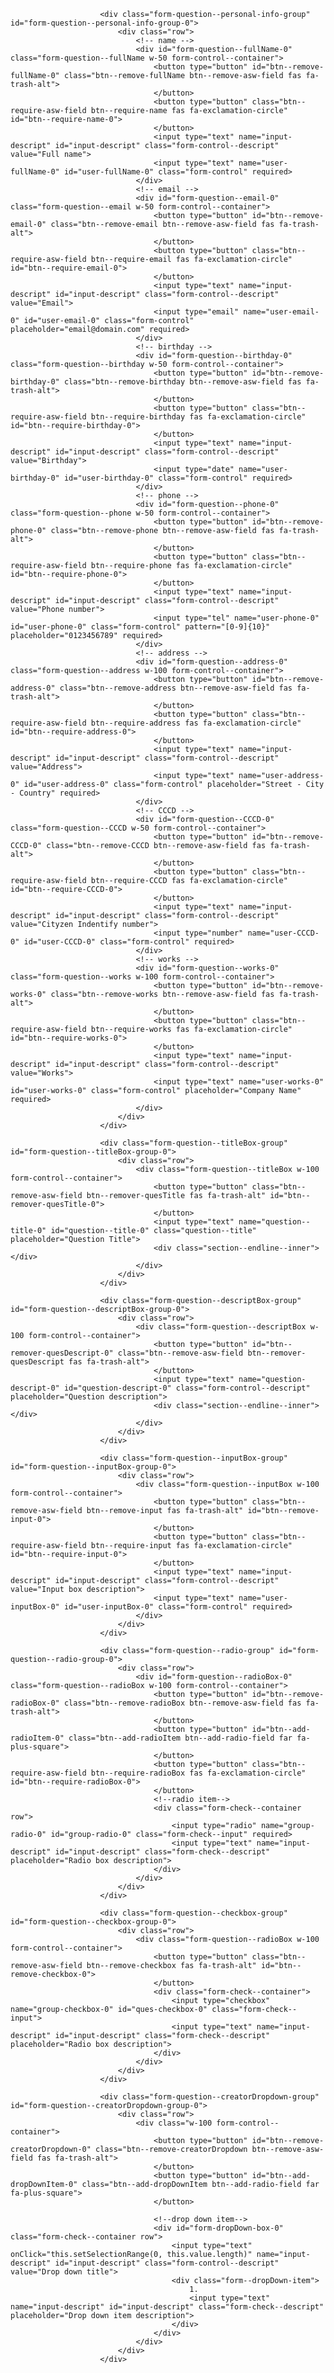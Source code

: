 <!-- Personal info group begin -->
                        <div class="form-question--personal-info-group" id="form-question--personal-info-group-0">
                            <div class="row">
                                <!-- name -->
                                <div id="form-question--fullName-0" class="form-question--fullName w-50 form-control--container">
                                    <button type="button" id="btn--remove-fullName-0" class="btn--remove-fullName btn--remove-asw-field fas fa-trash-alt">
                                    </button>
                                    <button type="button" class="btn--require-asw-field btn--require-name fas fa-exclamation-circle" id="btn--require-name-0">
                                    </button>
                                    <input type="text" name="input-descript" id="input-descript" class="form-control--descript" value="Full name">
                                    <input type="text" name="user-fullName-0" id="user-fullName-0" class="form-control" required>
                                </div>
                                <!-- email -->
                                <div id="form-question--email-0" class="form-question--email w-50 form-control--container">
                                    <button type="button" id="btn--remove-email-0" class="btn--remove-email btn--remove-asw-field fas fa-trash-alt">
                                    </button>
                                    <button type="button" class="btn--require-asw-field btn--require-email fas fa-exclamation-circle" id="btn--require-email-0">
                                    </button>
                                    <input type="text" name="input-descript" id="input-descript" class="form-control--descript" value="Email">
                                    <input type="email" name="user-email-0" id="user-email-0" class="form-control" placeholder="email@domain.com" required>
                                </div>
                                <!-- birthday -->
                                <div id="form-question--birthday-0" class="form-question--birthday w-50 form-control--container">
                                    <button type="button" id="btn--remove-birthday-0" class="btn--remove-birthday btn--remove-asw-field fas fa-trash-alt">
                                    </button>
                                    <button type="button" class="btn--require-asw-field btn--require-birthday fas fa-exclamation-circle" id="btn--require-birthday-0">
                                    </button>
                                    <input type="text" name="input-descript" id="input-descript" class="form-control--descript" value="Birthday">
                                    <input type="date" name="user-birthday-0" id="user-birthday-0" class="form-control" required>
                                </div>
                                <!-- phone -->
                                <div id="form-question--phone-0" class="form-question--phone w-50 form-control--container">
                                    <button type="button" id="btn--remove-phone-0" class="btn--remove-phone btn--remove-asw-field fas fa-trash-alt">
                                    </button>
                                    <button type="button" class="btn--require-asw-field btn--require-phone fas fa-exclamation-circle" id="btn--require-phone-0">
                                    </button>
                                    <input type="text" name="input-descript" id="input-descript" class="form-control--descript" value="Phone number">
                                    <input type="tel" name="user-phone-0" id="user-phone-0" class="form-control" pattern="[0-9]{10}" placeholder="0123456789" required>
                                </div>
                                <!-- address -->
                                <div id="form-question--address-0" class="form-question--address w-100 form-control--container">
                                    <button type="button" id="btn--remove-address-0" class="btn--remove-address btn--remove-asw-field fas fa-trash-alt">
                                    </button>
                                    <button type="button" class="btn--require-asw-field btn--require-address fas fa-exclamation-circle" id="btn--require-address-0">
                                    </button>
                                    <input type="text" name="input-descript" id="input-descript" class="form-control--descript" value="Address">
                                    <input type="text" name="user-address-0" id="user-address-0" class="form-control" placeholder="Street - City - Country" required>
                                </div>
                                <!-- CCCD -->
                                <div id="form-question--CCCD-0" class="form-question--CCCD w-50 form-control--container">
                                    <button type="button" id="btn--remove-CCCD-0" class="btn--remove-CCCD btn--remove-asw-field fas fa-trash-alt">
                                    </button>
                                    <button type="button" class="btn--require-asw-field btn--require-CCCD fas fa-exclamation-circle" id="btn--require-CCCD-0">
                                    </button>
                                    <input type="text" name="input-descript" id="input-descript" class="form-control--descript" value="Cityzen Indentify number">
                                    <input type="number" name="user-CCCD-0" id="user-CCCD-0" class="form-control" required>
                                </div>
                                <!-- works -->
                                <div id="form-question--works-0" class="form-question--works w-100 form-control--container">
                                    <button type="button" id="btn--remove-works-0" class="btn--remove-works btn--remove-asw-field fas fa-trash-alt">
                                    </button>
                                    <button type="button" class="btn--require-asw-field btn--require-works fas fa-exclamation-circle" id="btn--require-works-0">
                                    </button>
                                    <input type="text" name="input-descript" id="input-descript" class="form-control--descript" value="Works">
                                    <input type="text" name="user-works-0" id="user-works-0" class="form-control" placeholder="Company Name" required>
                                </div>
                            </div>
                        </div>
<!-- Personal info group end -->

<!-- Question title begin -->
                        <div class="form-question--titleBox-group" id="form-question--titleBox-group-0">
                            <div class="row">
                                <div class="form-question--titleBox w-100 form-control--container">
                                    <button type="button" class="btn--remove-asw-field btn--remover-quesTitle fas fa-trash-alt" id="btn--remover-quesTitle-0">
                                    </button>
                                    <input type="text" name="question--title-0" id="question--title-0" class="question--title" placeholder="Question Title">
                                    <div class="section--endline--inner"></div>
                                </div>
                            </div>
                        </div> 
<!-- Question title end -->

<!-- Question description begin -->
                        <div class="form-question--descriptBox-group" id="form-question--descriptBox-group-0">
                            <div class="row">
                                <div class="form-question--descriptBox w-100 form-control--container">
                                    <button type="button" id="btn--remover-quesDescript-0" class="btn--remove-asw-field btn--remover-quesDescript fas fa-trash-alt">
                                    </button>
                                    <input type="text" name="question-descript-0" id="question-descript-0" class="form-control--descript" placeholder="Question description">
                                    <div class="section--endline--inner"></div>
                                </div>
                            </div>
                        </div>
<!-- Question description end -->

<!-- Question input begin -->
                        <div class="form-question--inputBox-group" id="form-question--inputBox-group-0">
                            <div class="row">
                                <div class="form-question--inputBox w-100 form-control--container">
                                    <button type="button" class="btn--remove-asw-field btn--remove-input fas fa-trash-alt" id="btn--remove-input-0">
                                    </button>
                                    <button type="button" class="btn--require-asw-field btn--require-input fas fa-exclamation-circle" id="btn--require-input-0">
                                    </button>
                                    <input type="text" name="input-descript" id="input-descript" class="form-control--descript" value="Input box description">
                                    <input type="text" name="user-inputBox-0" id="user-inputBox-0" class="form-control" required>                                    
                                </div>
                            </div>
                        </div>
<!-- Question input end -->

<!-- Question radio begin -->
                        <div class="form-question--radio-group" id="form-question--radio-group-0">
                            <div class="row">
                                <div id="form-question--radioBox-0" class="form-question--radioBox w-100 form-control--container">
                                    <button type="button" id="btn--remove-radioBox-0" class="btn--remove-radioBox btn--remove-asw-field fas fa-trash-alt">
                                    </button>
                                    <button type="button" id="btn--add-radioItem-0" class="btn--add-radioItem btn--add-radio-field far fa-plus-square">
                                    </button>
                                    <button type="button" class="btn--require-asw-field btn--require-radioBox fas fa-exclamation-circle" id="btn--require-radioBox-0">
                                    </button>
                                    <!--radio item-->
                                    <div class="form-check--container row">
                                        <input type="radio" name="group-radio-0" id="group-radio-0" class="form-check--input" required>                                       
                                        <input type="text" name="input-descript" id="input-descript" class="form-check--descript" placeholder="Radio box description">
                                    </div>
                                </div>
                            </div>
                        </div>
<!-- Question radio end -->

<!-- Question checkbox begin -->
                        <div class="form-question--checkbox-group" id="form-question--checkbox-group-0">
                            <div class="row">
                                <div class="form-question--radioBox w-100 form-control--container">
                                    <button type="button" class="btn--remove-asw-field btn--remove-checkbox fas fa-trash-alt" id="btn--remove-checkbox-0">
                                    </button>
                                    <div class="form-check--container">
                                        <input type="checkbox" name="group-checkbox-0" id="ques-checkbox-0" class="form-check--input">                                       
                                        <input type="text" name="input-descript" id="input-descript" class="form-check--descript" placeholder="Radio box description">
                                    </div> 
                                </div>
                            </div>
                        </div>
<!-- Question checkbox end -->


<!-- Question dropDown for Creator begin -->
                        <div class="form-question--creatorDropdown-group" id="form-question--creatorDropdown-group-0">
                            <div class="row">
                                <div class="w-100 form-control--container">
                                    <button type="button" id="btn--remove-creatorDropdown-0" class="btn--remove-creatorDropdown btn--remove-asw-field fas fa-trash-alt">
                                    </button>
                                    <button type="button" id="btn--add-dropDownItem-0" class="btn--add-dropDownItem btn--add-radio-field far fa-plus-square">
                                    </button>
                                    
                                    <!--drop down item-->
                                    <div id="form-dropDown-box-0" class="form-check--container row">
                                        <input type="text" onClick="this.setSelectionRange(0, this.value.length)" name="input-descript" id="input-descript" class="form-control--descript" value="Drop down title">
                                        <div class="form--dropDown-item">
                                            1.                                      
                                            <input type="text" name="input-descript" id="input-descript" class="form-check--descript" placeholder="Drop down item description">
                                        </div>
                                    </div>
                                </div>
                            </div>
                        </div>
<!-- Question dropDown for Creator end -->
